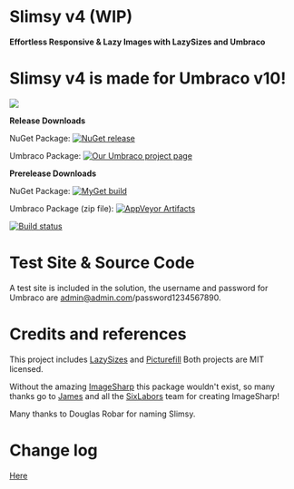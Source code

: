 Slimsy v4 (WIP)
============
**Effortless Responsive & Lazy Images with LazySizes and Umbraco**

# Slimsy v4 is made for Umbraco v10!

![](Slimsy.png)

__Release Downloads__

NuGet Package: [![NuGet release](https://img.shields.io/nuget/vpre/Our.Umbraco.Slimsy.svg)](https://www.nuget.org/packages/Our.Umbraco.Slimsy/)

Umbraco Package: [![Our Umbraco project page](https://img.shields.io/badge/our-umbraco-orange.svg)](https://our.umbraco.org/projects/website-utilities/slimsy)

__Prerelease Downloads__

NuGet Package: [![MyGet build](https://img.shields.io/myget/umbraco-packages/vpre/Our.Umbraco.Slimsy.svg)](https://www.myget.org/feed/umbraco-packages/package/nuget/Our.Umbraco.Slimsy)

Umbraco Package (zip file): [![AppVeyor Artifacts](https://img.shields.io/badge/appveyor-umbraco-orange.svg)](https://ci.appveyor.com/project/CrumpledDog/slimsy/build/artifacts)

[![Build status](https://ci.appveyor.com/api/projects/status/a7rxrfkxc5dx8cuo?svg=true)](https://ci.appveyor.com/project/CrumpledDog/slimsy)


# Test Site & Source Code

A test site is included in the solution, the username and password for Umbraco are admin@admin.com/password1234567890.

# Credits and references

This project includes [LazySizes](https://github.com/aFarkas/lazysizes) and [Picturefill](https://github.com/scottjehl/picturefill) Both projects are MIT licensed.

Without the amazing [ImageSharp](https://github.com/SixLabors/ImageSharp) this package wouldn't exist, so many thanks go to [James](https://github.com/JimBobSquarePants) and all the [SixLabors](https://github.com/SixLabors) team for creating  ImageSharp!

Many thanks to Douglas Robar for naming Slimsy.

# Change log

[Here](Changelog.md)
